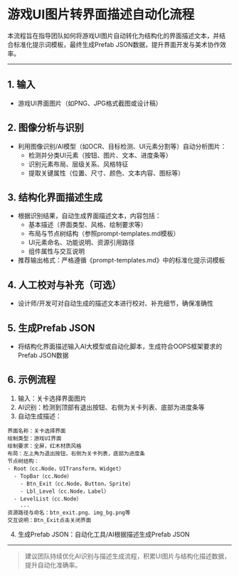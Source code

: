 # 游戏UI图片转界面描述自动化流程

本流程旨在指导团队如何将游戏UI图片自动转化为结构化的界面描述文本，并结合标准化提示词模板，最终生成Prefab JSON数据，提升界面开发与美术协作效率。

---

## 1. 输入
- 游戏UI界面图片（如PNG、JPG格式截图或设计稿）

## 2. 图像分析与识别
- 利用图像识别/AI模型（如OCR、目标检测、UI元素分割等）自动分析图片：
  - 检测并分类UI元素（按钮、图片、文本、进度条等）
  - 识别元素布局、层级关系、风格特征
  - 提取关键属性（位置、尺寸、颜色、文本内容、图标等）

## 3. 结构化界面描述生成
- 根据识别结果，自动生成界面描述文本，内容包括：
  - 基本描述（界面类型、风格、绘制要求等）
  - 布局与节点树结构（参照prompt-templates.md模板）
  - UI元素命名、功能说明、资源引用路径
  - 组件属性与交互说明
- 推荐输出格式：严格遵循《prompt-templates.md》中的标准化提示词模板

## 4. 人工校对与补充（可选）
- 设计师/开发可对自动生成的描述文本进行校对、补充细节，确保准确性

## 5. 生成Prefab JSON
- 将结构化界面描述输入AI大模型或自动化脚本，生成符合OOPS框架要求的Prefab JSON数据

## 6. 示例流程
1. 输入：关卡选择界面图片
2. AI识别：检测到顶部有退出按钮、右侧为关卡列表、底部为进度条等
3. 自动生成描述：
```
界面名称：关卡选择界面
绘制类型：游戏UI界面
绘制要求：全屏，红木材质风格
布局：左上角为退出按钮，右侧为关卡列表，底部为进度条
节点树结构：
- Root（cc.Node，UITransform，Widget）
  - TopBar（cc.Node）
    - Btn_Exit（cc.Node，Button，Sprite）
    - Lbl_Level（cc.Node，Label）
  - LevelList（cc.Node）
    ...
资源路径与命名：btn_exit.png、img_bg.png等
交互说明：Btn_Exit点击关闭界面
```
4. 生成Prefab JSON：自动化工具/AI根据描述生成Prefab JSON

---

> 建议团队持续优化AI识别与描述生成流程，积累UI图片与结构化描述数据，提升自动化准确率。